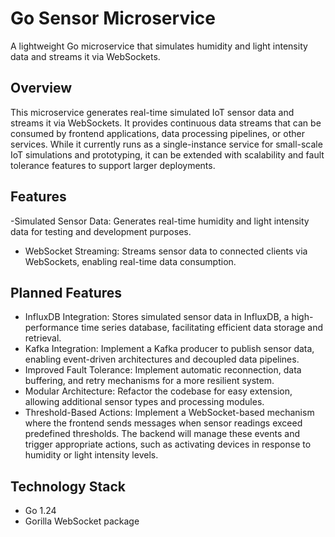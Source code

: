 # Go Sensor Microservice

A lightweight Go microservice that simulates humidity and light intensity data and streams it via WebSockets.

## Overview

This microservice generates real-time simulated IoT sensor data and streams it via WebSockets. It provides continuous data streams that can be consumed by frontend applications, data processing pipelines, or other services. While it currently runs as a single-instance service for small-scale IoT simulations and prototyping, it can be extended with scalability and fault tolerance features to support larger deployments.

## Features

-Simulated Sensor Data: Generates real-time humidity and light intensity data for testing and development purposes.
- WebSocket Streaming: Streams sensor data to connected clients via WebSockets, enabling real-time data consumption.

## Planned Features

- InfluxDB Integration: Stores simulated sensor data in InfluxDB, a high-performance time series database, facilitating efficient data storage and retrieval.
- Kafka Integration: Implement a Kafka producer to publish sensor data, enabling event-driven architectures and decoupled data pipelines.
- Improved Fault Tolerance: Implement automatic reconnection, data buffering, and retry mechanisms for a more resilient system.
- Modular Architecture: Refactor the codebase for easy extension, allowing additional sensor types and processing modules.
- Threshold-Based Actions: Implement a WebSocket-based mechanism where the frontend sends messages when sensor readings exceed predefined thresholds. The backend will manage these events and trigger appropriate actions, such as activating devices in response to humidity or light intensity levels.

## Technology Stack

- Go 1.24
- Gorilla WebSocket package
